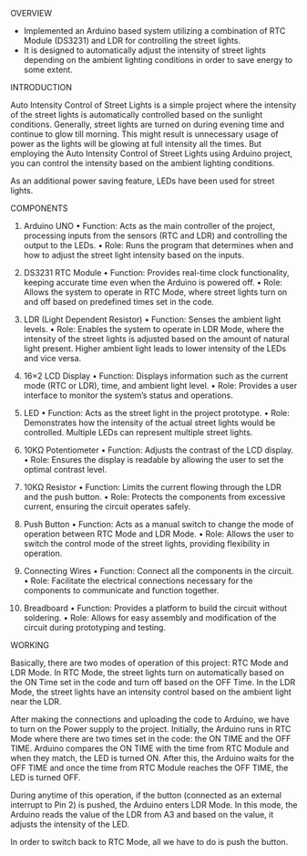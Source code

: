OVERVIEW
- Implemented an Arduino based system utilizing a combination of RTC Module (DS3231) and LDR for controlling the street lights.
- It is designed to automatically adjust the intensity of street lights depending on the ambient lighting conditions in order to save energy to some extent.


INTRODUCTION

Auto Intensity Control of Street Lights is a simple project where the intensity of the street lights is automatically controlled based on the sunlight conditions. 
Generally, street lights are turned on during evening time and continue to glow till morning. This might result is unnecessary usage of power as the lights will be 
glowing at full intensity all the times. But employing the Auto Intensity Control of Street Lights using Arduino project, you can control the intensity based on 
the ambient lighting conditions.

As an additional power saving feature, LEDs have been used for street lights.


COMPONENTS

1) Arduino UNO
   • Function: Acts as the main controller of the project, processing inputs from the sensors (RTC and LDR) and controlling the output to the LEDs.
   • Role: Runs the program that determines when and how to adjust the street light intensity based on the inputs.
  
2) DS3231 RTC Module
   • Function: Provides real-time clock functionality, keeping accurate time even when the Arduino is powered off.
   • Role: Allows the system to operate in RTC Mode, where street lights turn on and off based on predefined times set in the code.
   
3) LDR (Light Dependent Resistor)
   • Function: Senses the ambient light levels.
   • Role: Enables the system to operate in LDR Mode, where the intensity of the street lights is adjusted based on the amount of natural light present.
     Higher ambient light leads to lower intensity of the LEDs and vice versa.

4) 16×2 LCD Display
   • Function: Displays information such as the current mode (RTC or LDR), time, and ambient light level.
   • Role: Provides a user interface to monitor the system’s status and operations.

5) LED
   • Function: Acts as the street light in the project prototype.
   • Role: Demonstrates how the intensity of the actual street lights would be controlled. Multiple LEDs can represent multiple street lights.

6)  10KΩ Potentiometer
   • Function: Adjusts the contrast of the LCD display.
   • Role: Ensures the display is readable by allowing the user to set the optimal contrast level.

7)  10KΩ Resistor
   • Function: Limits the current flowing through the LDR and the push button.
   • Role: Protects the components from excessive current, ensuring the circuit operates safely.

8)  Push Button
   • Function: Acts as a manual switch to change the mode of operation between RTC Mode and LDR Mode.
   • Role: Allows the user to switch the control mode of the street lights, providing flexibility in operation.

9)  Connecting Wires
    • Function: Connect all the components in the circuit.
    • Role: Facilitate the electrical connections necessary for the components to communicate and function together.

10) Breadboard
    • Function: Provides a platform to build the circuit without soldering.
    • Role: Allows for easy assembly and modification of the circuit during prototyping and testing.


WORKING

Basically, there are two modes of operation of this project: RTC Mode and LDR Mode. 
In RTC Mode, the street lights turn on automatically based on the ON Time set in the code and turn off based on the OFF Time. 
In the LDR Mode, the street lights have an intensity control based on the ambient light near the LDR.

After making the connections and uploading the code to Arduino, we have to turn on the Power supply to the project. 
Initially, the Arduino runs in RTC Mode where there are two times set in the code: the ON TIME and the OFF TIME. Arduino compares the ON TIME with the time from
RTC Module and when they match, the LED is turned ON. After this, the Arduino waits for the OFF TIME and once the time from RTC Module reaches the OFF TIME, the
LED is turned OFF. 

During anytime of this operation, if the button (connected as an external interrupt to Pin 2) is pushed, the Arduino enters LDR Mode. In this mode, the Arduino
reads the value of the LDR from A3 and based on the value, it adjusts the intensity of the LED. 

In order to switch back to RTC Mode, all we have to do is push the button.
